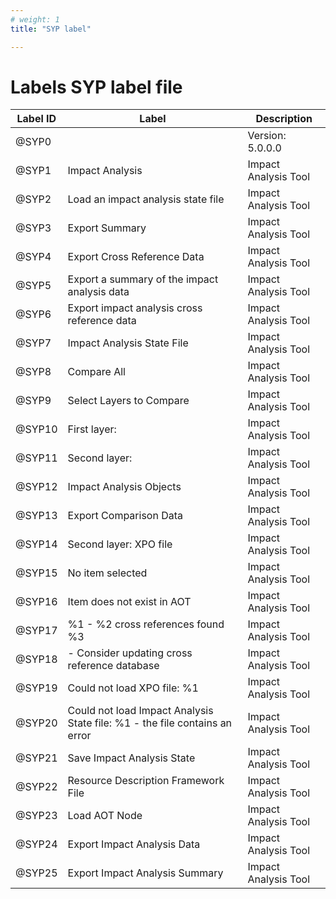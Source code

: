 ```yaml
---
# weight: 1
title: "SYP label"

---
```


# Labels SYP label file

| Label ID | Label                                                                      | Description          |
| -------- | -------------------------------------------------------------------------- | -------------------- |
| @SYP0    |                                                                            | Version: 5.0.0.0     |
| @SYP1    | Impact Analysis                                                            | Impact Analysis Tool |
| @SYP2    | Load an impact analysis state file                                         | Impact Analysis Tool |
| @SYP3    | Export Summary                                                             | Impact Analysis Tool |
| @SYP4    | Export Cross Reference Data                                                | Impact Analysis Tool |
| @SYP5    | Export a summary of the impact analysis data                               | Impact Analysis Tool |
| @SYP6    | Export impact analysis cross reference data                                | Impact Analysis Tool |
| @SYP7    | Impact Analysis State File                                                 | Impact Analysis Tool |
| @SYP8    | Compare All                                                                | Impact Analysis Tool |
| @SYP9    | Select Layers to Compare                                                   | Impact Analysis Tool |
| @SYP10   | First layer:                                                               | Impact Analysis Tool |
| @SYP11   | Second layer:                                                              | Impact Analysis Tool |
| @SYP12   | Impact Analysis Objects                                                    | Impact Analysis Tool |
| @SYP13   | Export Comparison Data                                                     | Impact Analysis Tool |
| @SYP14   | Second layer: XPO file                                                     | Impact Analysis Tool |
| @SYP15   | No item selected                                                           | Impact Analysis Tool |
| @SYP16   | Item does not exist in AOT                                                 | Impact Analysis Tool |
| @SYP17   | %1 - %2 cross references found %3                                          | Impact Analysis Tool |
| @SYP18   | - Consider updating cross reference database                               | Impact Analysis Tool |
| @SYP19   | Could not load XPO file: %1                                                | Impact Analysis Tool |
| @SYP20   | Could not load Impact Analysis State file: %1 - the file contains an error | Impact Analysis Tool |
| @SYP21   | Save Impact Analysis State                                                 | Impact Analysis Tool |
| @SYP22   | Resource Description Framework File                                        | Impact Analysis Tool |
| @SYP23   | Load AOT Node                                                              | Impact Analysis Tool |
| @SYP24   | Export Impact Analysis Data                                                | Impact Analysis Tool |
| @SYP25   | Export Impact Analysis Summary                                             | Impact Analysis Tool |
